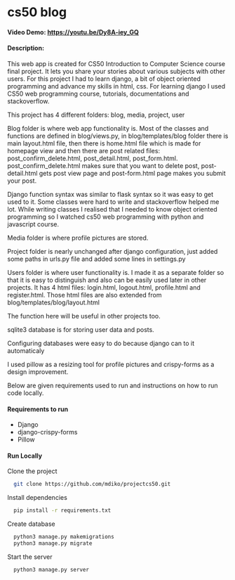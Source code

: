 # cs50 blog
#### Video Demo:  <https://youtu.be/Dy8A-iey_GQ>
#### Description:
This web app is created for CS50 Introduction to Computer Science course final project. 
It lets you share your stories about various subjects with other users. 
For this project I had to learn django, a bit of object oriented programming and advance my skills in html, css. 
For learning django I used CS50 web programming course, tutorials, documentations and stackoverflow.

This project has 4 different folders: blog, media, project, user

Blog folder is where web app functionality is. 
Most of the classes and functions are defined in blog/views.py, 
in blog/templates/blog folder there is main layout.html file, then there is home.html file which is made for homepage view and 
then there are post related files: post_confirm_delete.html, post_detail.html, post_form.html. post_confirm_delete.html makes sure that you want to delete post, post-detail.html gets post view page and post-form.html page makes you submit your post. 

Django function syntax was similar to flask syntax so it was easy to get used to it.
Some classes were hard to write and stackoverflow helped me lot. 
While writing classes I realised that I needed to know object oriented programming so I watched cs50 web programming with python and javascript course.

Media folder is where profile pictures are stored.

Project folder is nearly unchanged after django configuration, just added some paths in urls.py file and added some lines in settings.py

Users folder is where user functionality is. 
I made it as a separate folder so that it is easy to distinguish and also can be easily used later in other projects. 
It has 4 html files: login.html, logout.html, profile.html and register.html. 
Those html files are also extended from blog/templates/blog/layout.html

The function here will be useful in other projects too. 

sqlite3 database is for storing user data and posts.

Configuring databases were easy to do because django can to it automaticaly

I used pillow as a resizing tool for profile pictures and crispy-forms as a design improvement.

Below are given requirements used to run and instructions on how to run code locally.



#### Requirements to run
* Django
* django-crispy-forms
* Pillow

#### Run Locally

Clone the project

```bash
  git clone https://github.com/mdiko/projectcs50.git
```

Install dependencies

```bash
  pip install -r requirements.txt
```

Create database

```bash
  python3 manage.py makemigrations
  python3 manage.py migrate
```

Start the server

```bash
  python3 manage.py server
```
